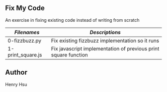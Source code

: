 ## Fix My Code

An exercise in fixing existing code instead of writing from scratch


|         *Filenames*        |                  *Descriptions*                                         |
|----------------------------|-------------------------------------------------------------------------|
| 0-fizzbuzz.py              | Fix existing fizzbuzz implementation so it runs                         |
| 1-print_square.js          | Fix javascript implementation of previous print square function         |




## Author
Henry Hsu
